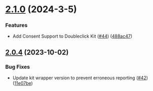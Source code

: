 # [2.1.0](https://github.com/mparticle-integrations/mparticle-javascript-integration-doubleclick/compare/v2.0.4...v2.1.0) (2024-3-5)


### Features

* Add Consent Support to Doubleclick Kit ([#44](https://github.com/mparticle-integrations/mparticle-javascript-integration-doubleclick/issues/44)) ([488ac47](https://github.com/mparticle-integrations/mparticle-javascript-integration-doubleclick/commit/488ac476902079c855abb2dbfc0f57f20e1632c9))

## [2.0.4](https://github.com/mparticle-integrations/mparticle-javascript-integration-doubleclick/compare/v2.0.3...v2.0.4) (2023-10-02)


### Bug Fixes

* Update kit wrapper version to prevent erroneous reporting ([#42](https://github.com/mparticle-integrations/mparticle-javascript-integration-doubleclick/issues/42)) ([11e07be](https://github.com/mparticle-integrations/mparticle-javascript-integration-doubleclick/commit/11e07beff6c467ff26f6c502317d378a8a797973))
